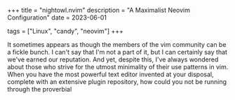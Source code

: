 +++
title = "nightowl.nvim"
description = "A Maximalist Neovim Configuration"
date = 2023-06-01

tags = \["Linux", "candy", "neovim"]
+++

It sometimes appears as though the members of the vim community can be a fickle
bunch. I can't say that I'm not a part of it, but I can certainly say that we've
earned our reputation. And yet, despite this, I've always wondered about those
who strive for the utmost minimality of their use patterns in vim. When you have
the most powerful text editor invented at your disposal, complete with an
extensive plugin repository, how could you not be running through the proverbial
